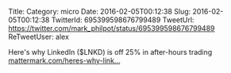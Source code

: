 Title: 
Category: micro
Date: 2016-02-05T00:12:38
Slug: 2016-02-05T00:12:38
TwitterId: 695399598676799489
TweetUrl: https://twitter.com/mark_philpot/status/695399598676799489
ReTweetUser: alex

<i class="fa fa-retweet" aria-hidden="true"></i> Here's why LinkedIn ($LNKD) is off 25% in after-hours trading [mattermark.com/heres-why-link…](https://mattermark.com/heres-why-linkedin-shares-tanked-25/)